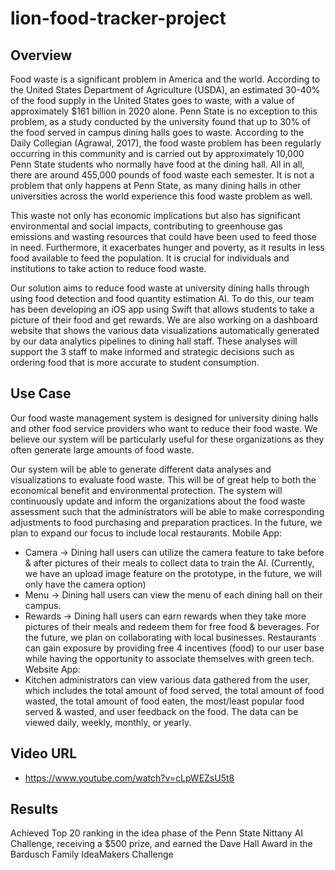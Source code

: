 # lion-food-tracker-project

## Overview
Food waste is a significant problem in America and the world. According to the
United States Department of Agriculture (USDA), an estimated 30-40% of the food supply
in the United States goes to waste, with a value of approximately $161 billion in 2020 alone.
Penn State is no exception to this problem, as a study conducted by the university found that
up to 30% of the food served in campus dining halls goes to waste. According to the Daily
Collegian (Agrawal, 2017), the food waste problem has been regularly occurring in this
community and is carried out by approximately 10,000 Penn State students who normally
have food at the dining hall. All in all, there are around 455,000 pounds of food waste each
semester. It is not a problem that only happens at Penn State, as many dining halls in other
universities across the world experience this food waste problem as well.

This waste not only has economic implications but also has significant environmental
and social impacts, contributing to greenhouse gas emissions and wasting resources that
could have been used to feed those in need. Furthermore, it exacerbates hunger and poverty,
as it results in less food available to feed the population. It is crucial for individuals and
institutions to take action to reduce food waste.

Our solution aims to reduce food waste at university dining halls through using food
detection and food quantity estimation AI. To do this, our team has been developing an iOS
app using Swift that allows students to take a picture of their food and get rewards. We are
also working on a dashboard website that shows the various data visualizations automatically
generated by our data analytics pipelines to dining hall staff. These analyses will support the
3 staff to make informed and strategic decisions such as ordering food that is more accurate to
student consumption.

## Use Case
Our food waste management system is designed for university dining halls and other
food service providers who want to reduce their food waste. We believe our system will be
particularly useful for these organizations as they often generate large amounts of food
waste.

Our system will be able to generate different data analyses and visualizations to
evaluate food waste. This will be of great help to both the economical benefit and
environmental protection. The system will continuously update and inform the organizations
about the food waste assessment such that the administrators will be able to make
corresponding adjustments to food purchasing and preparation practices. In the future, we
plan to expand our focus to include local restaurants.
Mobile App:
- Camera → Dining hall users can utilize the camera feature to take before & after
pictures of their meals to collect data to train the AI. (Currently, we have an upload
image feature on the prototype, in the future, we will only have the camera option)
- Menu → Dining hall users can view the menu of each dining hall on their campus.
- Rewards → Dining hall users can earn rewards when they take more pictures of their
meals and redeem them for free food & beverages. For the future, we plan on
collaborating with local businesses. Restaurants can gain exposure by providing free
4 incentives (food) to our user base while having the opportunity to associate
themselves with green tech.
Website App:
- Kitchen administrators can view various data gathered from the user, which includes
the total amount of food served, the total amount of food wasted, the total amount of
food eaten, the most/least popular food served & wasted, and user feedback on the
food. The data can be viewed daily, weekly, monthly, or yearly.

## Video URL
- https://www.youtube.com/watch?v=cLpWEZsU5t8

## Results
Achieved Top 20 ranking in the idea phase of the Penn State Nittany AI Challenge, receiving a $500 prize, and earned the Dave Hall Award in the Bardusch Family IdeaMakers Challenge
